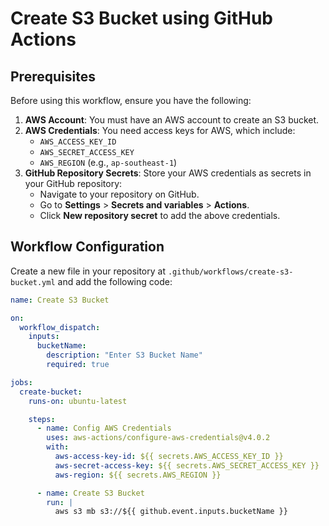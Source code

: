 # Create S3 Bucket using GitHub Actions

## Prerequisites

Before using this workflow, ensure you have the following:

1. **AWS Account**: You must have an AWS account to create an S3 bucket.
2. **AWS Credentials**: You need access keys for AWS, which include:
   - `AWS_ACCESS_KEY_ID`
   - `AWS_SECRET_ACCESS_KEY`
   - `AWS_REGION` (e.g., `ap-southeast-1`)
3. **GitHub Repository Secrets**: Store your AWS credentials as secrets in your GitHub repository:
   - Navigate to your repository on GitHub.
   - Go to **Settings** > **Secrets and variables** > **Actions**.
   - Click **New repository secret** to add the above credentials.

## Workflow Configuration

Create a new file in your repository at `.github/workflows/create-s3-bucket.yml` and add the following code:

```yaml
name: Create S3 Bucket

on:
  workflow_dispatch:
    inputs:
      bucketName:
        description: "Enter S3 Bucket Name"
        required: true

jobs:
  create-bucket:
    runs-on: ubuntu-latest

    steps:
      - name: Config AWS Credentials
        uses: aws-actions/configure-aws-credentials@v4.0.2
        with:
          aws-access-key-id: ${{ secrets.AWS_ACCESS_KEY_ID }}
          aws-secret-access-key: ${{ secrets.AWS_SECRET_ACCESS_KEY }}
          aws-region: ${{ secrets.AWS_REGION }}

      - name: Create S3 Bucket
        run: |
          aws s3 mb s3://${{ github.event.inputs.bucketName }}
```

